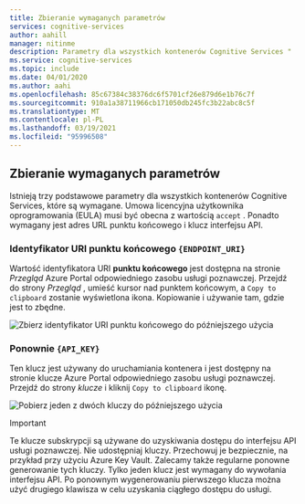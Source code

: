 ```yaml
---
title: Zbieranie wymaganych parametrów
services: cognitive-services
author: aahill
manager: nitinme
description: Parametry dla wszystkich kontenerów Cognitive Services "
ms.service: cognitive-services
ms.topic: include
ms.date: 04/01/2020
ms.author: aahi
ms.openlocfilehash: 85c67384c38376dc6f5701cf26e879d6e1b76c7f
ms.sourcegitcommit: 910a1a38711966cb171050db245fc3b22abc8c5f
ms.translationtype: MT
ms.contentlocale: pl-PL
ms.lasthandoff: 03/19/2021
ms.locfileid: "95996508"
---
```

## <a name="gathering-required-parameters"></a>Zbieranie wymaganych parametrów

Istnieją trzy podstawowe parametry dla wszystkich kontenerów Cognitive Services, które są wymagane. Umowa licencyjna użytkownika oprogramowania (EULA) musi być obecna z wartością `accept` . Ponadto wymagany jest adres URL punktu końcowego i klucz interfejsu API.

### <a name="endpoint-uri-endpoint_uri"></a>Identyfikator URI punktu końcowego `{ENDPOINT_URI}`

Wartość identyfikatora URI **punktu końcowego** jest dostępna na stronie *Przegląd* Azure Portal odpowiedniego zasobu usługi poznawczej. Przejdź do strony *Przegląd* , umieść kursor nad punktem końcowym, a `Copy to clipboard` <span class="docon docon-edit-copy x-hidden-focus"></span> zostanie wyświetlona ikona. Kopiowanie i używanie tam, gdzie jest to zbędne.

![Zbierz identyfikator URI punktu końcowego do późniejszego użycia](../media/overview-endpoint-uri.png)

### <a name="keys-api_key"></a>Ponownie `{API_KEY}`

Ten klucz jest używany do uruchamiania kontenera i jest dostępny na stronie klucze Azure Portal odpowiedniego zasobu usługi poznawczej. Przejdź do strony *klucze* i kliknij `Copy to clipboard` <span class="docon docon-edit-copy x-hidden-focus"></span> ikonę.

![Pobierz jeden z dwóch kluczy do późniejszego użycia](../media/keys-copy-api-key.png)

> [!IMPORTANT]
> Te klucze subskrypcji są używane do uzyskiwania dostępu do interfejsu API usługi poznawczej. Nie udostępniaj kluczy. Przechowuj je bezpiecznie, na przykład przy użyciu Azure Key Vault. Zalecamy także regularne ponowne generowanie tych kluczy. Tylko jeden klucz jest wymagany do wywołania interfejsu API. Po ponownym wygenerowaniu pierwszego klucza można użyć drugiego klawisza w celu uzyskania ciągłego dostępu do usługi.